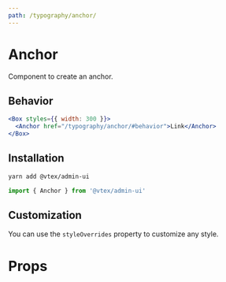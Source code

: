 ```yaml
---
path: /typography/anchor/
---
```


# Anchor

Component to create an anchor.

## Behavior

```jsx
<Box styles={{ width: 300 }}>
  <Anchor href="/typography/anchor/#behavior">Link</Anchor>
</Box>
```

## Installation

```sh isStatic
yarn add @vtex/admin-ui
```

```jsx isStatic
import { Anchor } from '@vtex/admin-ui'
```

## Customization

You can use the `styleOverrides` property to customize any style.

# Props

<proptypes heading="Anchor" component="Anchor" />
